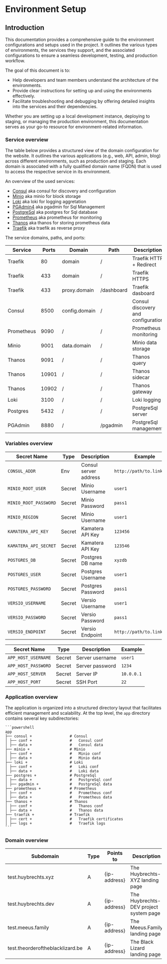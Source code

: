 # Environment Setup

## Introduction

This documentation provides a comprehensive guide to the environment configurations and setups used in the project. It outlines the various types of environments, the services they support, and the associated configurations to ensure a seamless development, testing, and production workflow.

The goal of this document is to:

- Help developers and team members understand the architecture of the environments.
- Provide clear instructions for setting up and using the environments effectively.
- Facilitate troubleshooting and debugging by offering detailed insights into the services and their dependencies.

Whether you are setting up a local development instance, deploying to staging, or managing the production environment, this documentation serves as your go-to resource for environment-related information.

### Service overview

The table below provides a structured view of the domain configuration for the website. It outlines the various applications (e.g., web, API, admin, blog) across different environments, such as production and staging. Each domain is associated with a fully qualified domain name (FQDN) that is used to access the respective service in its environment.

An overview of the used services:

- [Consul](./services/consul.md) aka consul for discovery and configuration
- [Minio](./services/minio.md) aka minio for block storage
- [Loki](./services/loki.md) aka loki for logging aggretation
- [PGAdmin4](./services/pgadmin.md) aka pgadmin for Sql Management
- [PostgreSql](./services/postgres.md) aka postgres for Sql database
- [Prometheus](./services/prometheus.md) aka prometheus for monitoring
- [Thanos](./services/thanos.md) aka thanos for storing prometheus data
- [Traefik](./services/traefik.md) aka traefik as reverse proxy

The service domains, paths, and ports:

| Service    | Ports | Domain         | Path        | Description |
|------------|-------|----------------|-------------| ----------- |
| Traefik    |    80 | domain         | /           | Traefik HTTP + Redirect |
| Traefik    |   433 | domain         | /           | Traefik HTTPS |
| Traefik    |   433 | proxy.domain   | /dashboard  | Traefik dasboard |
| Consul     |  8500 | config.domain  | /           | Consul discovery and configuration |
| Prometheus |  9090 | /              | /           | Prometheus monitoring |
| Minio      |  9001 | data.domain    | /           | Minio data storage |
| Thanos     |  9091 | /              | /           | Thanos query  |
| Thanos     | 10901 | /              | /           | Thanos sidecar |
| Thanos     | 10902 | /              | /           | Thanos gateway |
| Loki       |  3100 | /              | /           | Loki logging |
| Postgres   |  5432 | /              | /           | PostgreSql server |
| PGAdmin    |  8880 | /              | /pgadmin    | PostgreSql management |

### Variables overview

| Secret Name           | Type   | Description               | Example  |
|-----------------------|--------|---------------------------|----------|
| `CONSUL_ADDR`         | Env    | Consul server address     | `http://path/to.link:8500`  |
| `MINIO_ROOT_USER`     | Secret | Minio Username            | `user1`  |
| `MINIO_ROOT_PASSWORD` | Secret | Minio Password            | `pass1`  |
| `MINIO_REGION`        | Secret | Minio Username            | `user1`  |
| `KAMATERA_API_KEY`    | Secret | Kamatera API Key          | `123456` |
| `KAMATERA_API_SECRET` | Secret | Kamatera API Key          | `123546` |
| `POSTGRES_DB`         | Secret | Postgres DB name          | `xyzdb`  |
| `POSTGRES_USER`       | Secret | Postgres Username         | `user1`  |
| `POSTGRES_PASSWORD`   | Secret | Postgres Password         | `pass1`  |
| `VERSIO_USERNAME`     | Secret | Versio Username           | `user1`  |
| `VERSIO_PASSWORD`     | Secret | Versio Password           | `pass1`  |
| `VERSIO_ENDPOINT`     | Secret | Versio Endpoint           | `http://path/to.link` |

| Secret Name           | Type   | Description               | Example  |
|-----------------------|--------|---------------------------|----------|
| `APP_HOST_USERNAME`   | Secret | Server username           | `user1`  |
| `APP_HOST_PASSWORD`   | Secret | Server password           | `1234`   |
| `APP_HOST_SERVER`     | Secret | Server IP                 | `10.0.0.1` |
| `APP_HOST_PORT`       | Secret | SSH Port                  | `22`     |

### Application overview

The application is organized into a structured directory layout that facilitates efficient management and scalability. At the top level, the `app` directory contains several key subdirectories:

    ```powershell
    app
    ├── consul +                 # Consul
    │ ├── conf +                 #   Consul conf
    │ ├── data +                 #   Consul data
    ├── minio +                  # Minio
    │ ├── conf +                 #   Minio conf
    │ ├── data +                 #   Minio data
    ├── loki +                   # Loki
    │ ├── conf +                 #   Loki conf
    │ ├── data +                 #   Loki data
    ├── postgres +               # PostgreSql
    │ ├── data +                 #   PostgreSql conf
    │ ├── pgadmin +              #   PostgreSql data
    ├── prometheus +             # Prometheus
    │ ├── conf +                 #   Prometheus conf
    │ ├── data +                 #   Prometheus data
    ├── thanos +                 # Thanos
    │ ├── conf +                 #   Thanos conf
    │ ├── data +                 #   Thanos data
    ├── traefik +                # Traefik
    │ ├── cert +                 #   Traefik certificates
    │ ├── logs +                 #   Traefik logs
    ```

### Domain overview

| Subdomain                         | Type | Points to        | Description |
|-----------------------------------|------|------------------|-------------|
| test.huybrechts.xyz               | A    | {ip-address}     | The Huybrechts-XYZ landing page |
| test.huybrechts.dev               | A    | {ip-address}     | The Huybrechts-DEV project system page |
| test.meeus.family                 | A    | {ip-address}     | The Meeus.Family landing page |
| test.theorderoftheblacklizard.be  | A    | {ip-address}     | The Black Lizard landing page |
